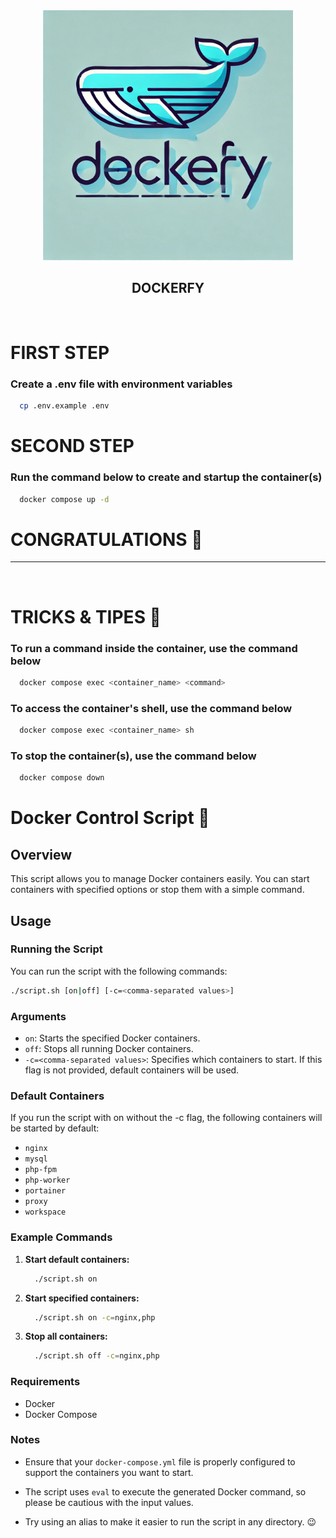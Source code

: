 <div align="center">
<img 
  src="dockerfy.webp"
  alt="Dockerfy" 
  width="400"/>
</div>
<div align="center"><h2>DOCKERFY</h2></div>
<br>

# FIRST STEP
### Create a .env file with environment variables
```bash
  cp .env.example .env
```

# SECOND STEP
### Run the command below to create and startup the container(s)
```bash
  docker compose up -d
```

# CONGRATULATIONS 🎉

<hr>
<br>

# TRICKS & TIPES 🎩
### To run a command inside the container, use the command below
```bash
  docker compose exec <container_name> <command>
```

### To access the container's shell, use the command below
```bash
  docker compose exec <container_name> sh
```

### To stop the container(s), use the command below
```bash
  docker compose down
```

# Docker Control Script 🐳

## Overview

This script allows you to manage Docker containers easily. You can start containers with specified options or stop them with a simple command.

## Usage

### Running the Script

You can run the script with the following commands:

```bash
./script.sh [on|off] [-c=<comma-separated values>]

```

### Arguments

  - `on`: Starts the specified Docker containers.
  - `off`: Stops all running Docker containers.
  - `-c=<comma-separated values>`: Specifies which containers to start. If this flag is not provided, default containers will be used.
  

### Default Containers

If you run the script with on without the -c flag, the following containers will be started by default:

  - `nginx`
  - `mysql`
  - `php-fpm`
  - `php-worker`
  - `portainer`
  - `proxy`
  - `workspace`

### Example Commands

<ol>
  <li><strong>Start default containers:</strong></li>

  ```bash
    ./script.sh on
  ```
  
  <li><strong>Start specified containers:</strong></li>
  
  ```bash
    ./script.sh on -c=nginx,php
  ```

  <li><strong>Stop all containers:</strong></li>

  ```bash
    ./script.sh off -c=nginx,php
  ```
</ol>


### Requirements

  - Docker
  - Docker Compose

### Notes

- Ensure that your `docker-compose.yml` file is properly configured to support the containers you want to start.
  
- The script uses `eval` to execute the generated Docker command, so please be cautious with the input values.
    
- Try using an alias to make it easier to run the script in any directory. 😉
